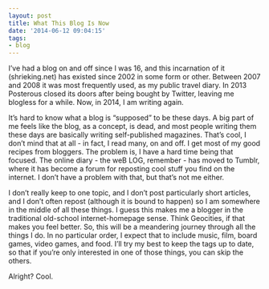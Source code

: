 ```yaml
---
layout: post
title: What This Blog Is Now
date: '2014-06-12 09:04:15'
tags:
- blog
---
```


I’ve had a blog on and off since I was 16, and this incarnation of it (shrieking.net) has existed since 2002 in some form or other. Between 2007 and 2008 it was most frequently used, as my public travel diary. In 2013 Posterous closed its doors after being bought by Twitter, leaving me blogless for a while. Now, in 2014, I am writing again.

It’s hard to know what a blog is “supposed” to be these days. A big part of me feels like the blog, as a concept, is dead, and most people writing them these days are basically writing self-published magazines. That’s cool, I don’t mind that at all - in fact, I read many, on and off. I get most of my good recipes from bloggers. The problem is, I have a hard time being that focused. The online diary - the weB LOG, remember - has moved to Tumblr, where it has become a forum for reposting cool stuff you find on the internet. I don’t have a problem with that, but that’s not me either.

I don’t really keep to one topic, and I don’t post particularly short articles, and I don’t often repost (although it is bound to happen) so I am somewhere in the middle of all these things. I guess this makes me a blogger in the traditional old-school internet-homepage sense. Think Geocities, if that makes you feel better. So, this will be a meandering journey through all the things I do. In no particular order, I expect that to include music, film, board games, video games, and food. I’ll try my best to keep the tags up to date, so that if you’re only interested in one of those things, you can skip the others.

Alright? Cool.